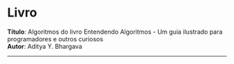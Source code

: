 # Livro
**Título**: Algoritmos do livro Entendendo Algoritmos - Um guia ilustrado para programadores e outros curiosos <br/>
**Autor**: Aditya Y. Bhargava
<br/>
<hr/>
